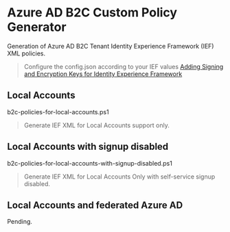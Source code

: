 # Azure AD B2C Custom Policy Generator

Generation of Azure AD B2C Tenant Identity Experience Framework (IEF) XML policies.

> Configure the config.json according to your IEF values
[Adding Signing and Encryption Keys for Identity Experience Framework](https://learn.microsoft.com/en-us/azure/active-directory-b2c/tutorial-create-user-flows?pivots=b2c-custom-policy#add-signing-and-encryption-keys-for-identity-experience-framework-applications)

## Local Accounts
b2c-policies-for-local-accounts.ps1
> Generate IEF XML for Local Accounts support only.

## Local Accounts with signup disabled
b2c-policies-for-local-accounts-with-signup-disabled.ps1
> Generate IEF XML for Local Accounts Only with self-service signup disabled.

## Local Accounts and federated Azure AD
Pending.